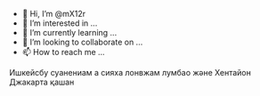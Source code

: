 - 👋 Hi, I’m @mX12r
- 👀 I’m interested in ...
- 🌱 I’m currently learning ...
- 💞️ I’m looking to collaborate on ...
- 📫 How to reach me ...

<!---
mX12r/mX12r is a ✨ special ✨ repository because its `README.md` (this file) appears on your GitHub profile.
You can click the Preview link to take a look at your changes.
--->
Ишкейсбу суанениам а сияха лонвжам лумбао және Хентайон Джакарта қашан

